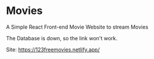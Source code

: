 # Movies
A Simple React Front-end Movie Website to stream Movies

The Database is down, so the link won't work.

Site: https://123freemovies.netlify.app/
